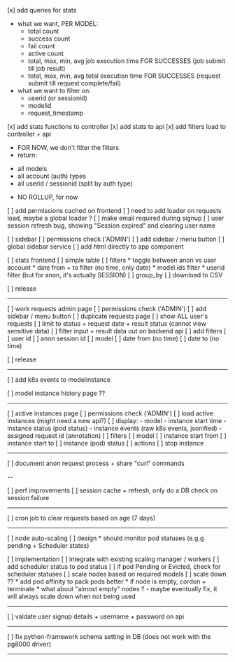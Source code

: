 

[x] add queries for stats
  * what we want, PER MODEL:
    - total count
    - success count
    - fail count
    - active count
    - total, max, min, avg job execution time FOR SUCCESSES (job submit till job result)
    - total, max, min, avg total execution time FOR SUCCESSES (request submit till request complete/fail)
  * what we want to filter on:
    - userid (or sessionid)
    - modelid
    - request_timestamp

[x] add stats functions to controller
[x] add stats to api
[x] add filters load to controller + api
  * FOR NOW, we don't filter the filters
  * return:
  - all models
  - all account (auth) types
  - all userid / sessionid (split by auth type)
  
* NO ROLLUP, for now


[ ] add permissions cached on frontend
[ ] need to add loader on requests load, maybe a global loader ?
[ ] make email required during signup
[ ] user session refresh bug, showing "Session expired" and clearing user name 

[ ] sidebar
  [ ] permissions check ('ADMIN')
  [ ] add sidebar / menu button
  [ ] global sidebar service
  [ ] add html directly to app component

[ ] stats frontend
  [ ] simple table
  [ ] filters
    * toggle between anon vs user account
    * date from + to filter (no time, only date)
    * model ids filter
    * userid filter (but for anon, it's actually SESSION)
  [ ] group_by
  [ ] download to CSV

[ ] release

---

[ ] work requests admin page
  [ ] permissions check ('ADMIN')
  [ ] add sidebar / menu button
  [ ] duplicate requests page
  [ ] show ALL user's requests
  [ ] limit to status + request date + result status (cannot view sensitive data)
    [ ] filter input + result data out on backend api
  [ ] add filters
    [ ] user id
    [ ] anon session id
    [ ] model
    [ ] date from (no time)
    [ ] date to (no time)

[ ] release

---

[ ] add k8s events to modelinstance

[ ] model instance history page ??

---

[ ] active instances page
  [ ] permissions check ('ADMIN')
  [ ] load active instances (might need a new api?)
  [ ] display:
    - model
    - instance start time
    - instance status (pod status)
    - instance events (raw k8s events, jsonified)
    - assigned request id (annotation)
  [ ] filters
    [ ] model
    [ ] instance start from
    [ ] instance start to
    [ ] instance (pod) status
  [ ] actions
    [ ] stop instance

---

[ ] document anon request process + share "curl" commands

--

[ ] perf improvements
  [ ] session cache + refresh, only do a DB check on session failure

---

[ ] cron job to clear requests based on age (7 days)

---

[ ] node auto-scaling
  [ ] design
    * should monitor pod statuses (e.g.g pending + Scheduler states)

  [ ] implementation
    [ ] integrate with existing scaling manager / workers
    [ ] add scheduler status to pod status
    [ ] if pod Pending or Evicted, check for scheduler statuses
    [ ] scale nodes based on required models
    [ ] scale down ??
      * add pod affinity to pack pods better
      * if node is empty, cordon + terminate
      * what about "almost empty" nodes ? - maybe eventually fix, it will always scale down when not being used


---

[ ] valdate user signup details + username + password on api 

---

[ ] fix python-framework schema setting in DB (does not work with the pg8000 driver)

---

